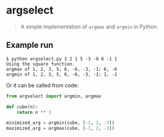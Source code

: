 argselect
=========

> A simple implementation of `argmax` and `argmin` in Python.

Example run
-----------

    $ python argselect.py 3 2 1 5 -3 -6 6 -1 1
    Using the square function.
    argmax of 1, 2, 3, 5, 6, -6, -3, -1: 6, -6
    argmin of 1, 2, 3, 5, 6, -6, -3, -1: 1, -1

Or it can be called from code:

```python
from argselect import argmin, argmax

def cube(n):
    return n ** 3

minimized_arg = argmin(cube, [-1, 2, -3])
maximized_arg = argmax(cube, [-1, 2, -3])
```
